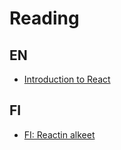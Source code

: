 # Reading

## EN
- [Introduction to React](https://fullstackopen.com/en/part1/introduction_to_react)

## FI
- [FI: Reactin alkeet](https://fullstackopen.com/osa1/reactin_alkeet)
